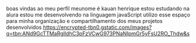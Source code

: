 boas vindas ao meu perfil
meunome é kauan henrique
estou estudando na alura
estou me desenvolvendo na linguagem javaScript
utilizo esse espaço para minha organização e compartilhamento dos meus projetos desenvolvidos
https://encrypted-tbn0.gstatic.com/images?q=tbn:ANd9GcTTMaRglldhC3pFzVCwG973PNaNIpmGr5yFsU2RO_Thdw&s
